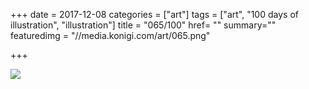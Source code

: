 +++
date = 2017-12-08
categories = ["art"]
tags = ["art", "100 days of illustration", "illustration"]
title = "065/100"
href= ""
summary=""
featuredimg = "//media.konigi.com/art/065.png"

+++

<img src="//media.konigi.com/art/065.png" />
